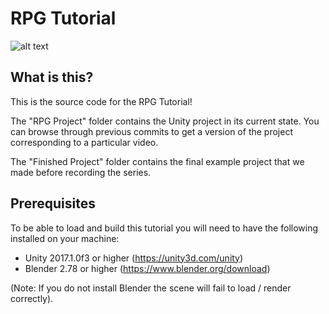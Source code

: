 # RPG Tutorial

![alt text](http://devassets.com/img/assets/rpg-tutorial-assets/Banner.jpg "RPG Banner")

What is this?
-------------
This is the source code for the RPG Tutorial!

The "RPG Project" folder contains the Unity project in its current state. You can browse through previous commits to get a version of the project corresponding to a particular video.

The "Finished Project" folder contains the final example project that we made before recording the series.

Prerequisites
-------------
To be able to load and build this tutorial you will need to have the following installed on your machine:
- Unity 2017.1.0f3 or higher (https://unity3d.com/unity)
- Blender 2.78 or higher (https://www.blender.org/download)

(Note: If you do not install Blender the scene will fail to load / render correctly).
